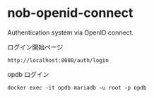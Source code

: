 # nob-openid-connect

Authentication system via OpenID connect.

ログイン開始ページ

```
http://localhost:8080/auth/login
```

opdb ログイン

```shell
docker exec -it opdb mariadb -u root -p opdb
```
